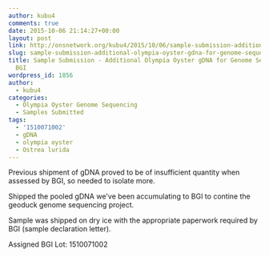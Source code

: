```yaml
---
author: kubu4
comments: true
date: 2015-10-06 21:14:27+00:00
layout: post
link: http://onsnetwork.org/kubu4/2015/10/06/sample-submission-additional-olympia-oyster-gdna-for-genome-sequencing-bgi/
slug: sample-submission-additional-olympia-oyster-gdna-for-genome-sequencing-bgi
title: Sample Submission - Additional Olympia Oyster gDNA for Genome Sequencing @
  BGI
wordpress_id: 1856
author:
  - kubu4
categories:
  - Olympia Oyster Genome Sequencing
  - Samples Submitted
tags:
  - '1510071002'
  - gDNA
  - olympia oyster
  - Ostrea lurida
---
```


Previous shipment of gDNA proved to be of insufficient quantity when assessed by BGI, so needed to isolate more.

Shipped the pooled gDNA we've been accumulating to BGI to contine the geoduck genome sequencing project.

Sample was shipped on dry ice with the appropriate paperwork required by BGI (sample declaration letter).

Assigned BGI Lot: 1510071002
